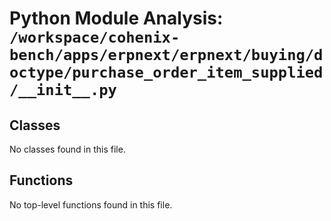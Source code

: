 # Python Module Analysis: `/workspace/cohenix-bench/apps/erpnext/erpnext/buying/doctype/purchase_order_item_supplied/__init__.py`

## Classes

No classes found in this file.


## Functions

No top-level functions found in this file.
